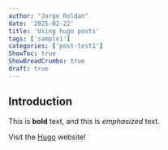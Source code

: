 ```yaml
---
author: "Jorge Roldan"
date: '2025-02-22'
title: 'Using hugo posts'
tags: ['sample1']
categories: ['post-test1']
ShowToc: true
ShowBreadCrumbs: true
draft: true
---
```



## Introduction

This is **bold** text, and this is *emphasized* text.

Visit the [Hugo](https://gohugo.io) website!
